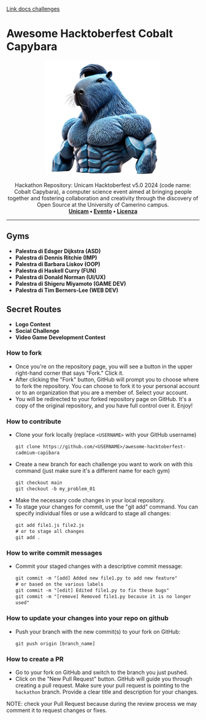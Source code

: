 [Link docs challenges](https://docs.google.com/document/d/1snsqBfRR-UTHfbXY8euCrLMi-uokF9phZtwXvVml5FE/edit)


# Awesome Hacktoberfest Cobalt Capybara
<p align="center">
  <img src=".github/img/cobalt_capybara.png" height="300">
</p>
<p align="center">
Hackathon Repository: Unicam Hacktoberfest v5.0 2024 (code name: Cobalt Capybara), a computer science event aimed at bringing people together and fostering collaboration and creativity through the discovery of Open Source at the University of Camerino campus.

  <br>
  <b>
      <a href="https://www.unicam.it/">Unicam</a> • 
      <a href="https://hacktoberfest.com/">Evento</a> • 
      <a href="LICENSE">Licenza</a>
  </b>
</p>

---

## Gyms
- **Palestra di Edsger Dijkstra (ASD)**
- **Palestra di Dennis Ritchie (IMP)**
- **Palestra di Barbara Liskov (OOP)**
- **Palestra di Haskell Curry (FUN)**
- **Palestra di Donald Norman (UI/UX)**
- **Palestra di Shigeru Miyamoto (GAME DEV)**
- **Palestra di Tim Berners-Lee (WEB DEV)**

## Secret Routes
- **Logo Contest**
- **Social Challenge**
- **Video Game Development Contest**

### How to fork
* Once you're on the repository page, you will see a button in the upper right-hand corner that says "Fork." Click it.
* After clicking the "Fork" button, GitHub will prompt you to choose where to fork the repository. You can choose to fork it to your personal account or to an organization that you are a member of. Select your account.
* You will be redirected to your forked repository page on GitHub. It's a copy of the original repository, and you have full control over it. Enjoy!

### How to contribute
* Clone your fork locally (replace `<USERNAME>` with your GitHub username)
  ```
  git clone https://github.com/<USERNAME>/awesome-hacktoberfest-cadmium-capibara
  ```
* Create a new branch for each challenge you want to work on with this command (just make sure it's a different name for each gym)
  ```
  git checkout main
  git checkout -b my_problem_01
  ```
* Make the necessary code changes in your local repository.
* To stage your changes for commit, use the "git add" command. You can specify individual files or use a wildcard to stage all changes:
  ```
  git add file1.js file2.js
  # or to stage all changes
  git add .
  ```

### How to write commit messages
* Commit your staged changes with a descriptive commit message:
  ```
  git commit -m "[add] Added new file1.py to add new feature"
  # or based on the various labels
  git commit -m "[edit] Edited file1.py to fix these bugs"
  git commit -m "[remove] Removed file1.py because it is no longer used"
  ```

### How to update your changes into your repo on github
* Push your branch with the new commit(s) to your fork on GitHub:
  ```
  git push origin [branch_name]
  ```

### How to create a PR
* Go to your fork on GitHub and switch to the branch you just pushed.
* Click on the "New Pull Request" button. GitHub will guide you through creating a pull request. Make sure your pull request is pointing to the `hackathon` branch. Provide a clear title and description for your changes.

NOTE: check your Pull Request because during the review process we may comment it to request changes or fixes.
